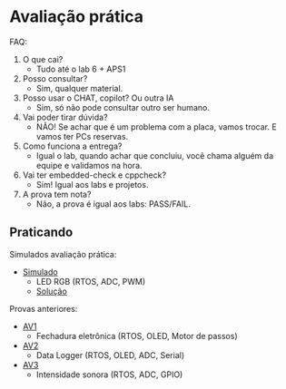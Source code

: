 # Avaliação prática

FAQ:

1. O que cai?
   - Tudo até o lab 6 + APS1 
2. Posso consultar?
   - Sim, qualquer material.
3. Posso usar o CHAT, copilot? Ou outra IA
   - Sim, só não pode consultar outro ser humano.
5. Vai poder tirar dúvida?
   - NÃO! Se achar que é um problema com a placa, vamos trocar. E vamos ter PCs reservas.
6. Como funciona a entrega?
   - Igual o lab, quando achar que concluiu, você chama alguém da equipe e validamos na hora.
7. Vai ter embedded-check e cppcheck?
   - Sim! Igual aos labs e projetos.
8. A prova tem nota?
   - Não, a prova é igual aos labs: PASS/FAIL.
   
## Praticando

Simulados avaliação prática:

- [Simulado]({{av_simulado_classroom}})
    - LED RGB (RTOS, ADC, PWM)
    - [Solução](https://github.com/insper-classroom/24a-emb-av-simulado-av-simulado-led-rgb/tree/solution)

Provas anteriores:

- [AV1](https://github.com/insper-classroom/24a-emb-av1)
    - Fechadura eletrônica (RTOS, OLED, Motor de passos)
- [AV2](https://github.com/insper-classroom/24a-emb-av2)
    - Data Logger (RTOS, OLED, ADC, Serial)
- [AV3](https://github.com/insper-classroom/24a-emb-av3)
    - Intensidade sonora (RTOS, ADC, GPIO)
